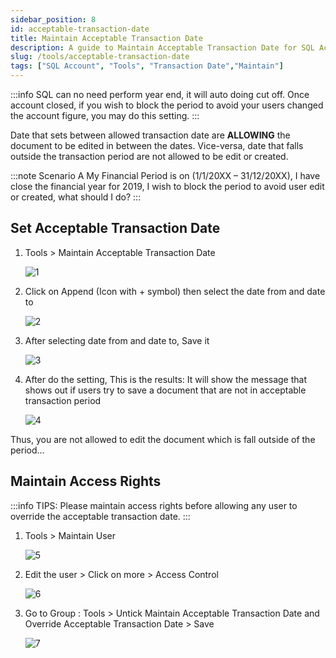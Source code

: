 ```yaml
---
sidebar_position: 8
id: acceptable-transaction-date
title: Maintain Acceptable Transaction Date
description: A guide to Maintain Acceptable Transaction Date for SQL Account
slug: /tools/acceptable-transaction-date
tags: ["SQL Account", "Tools", "Transaction Date","Maintain"]
---
```


:::info
SQL can no need perform year end, it will auto doing cut off. Once account closed, if you wish to
block the period to avoid your users changed the account figure, you may do this setting.
:::

Date that sets between allowed transaction date are **ALLOWING** the document to be edited in
between the dates. Vice-versa, date that falls outside the transaction period are not allowed to be
edit or created.

:::note Scenario A
My Financial Period is on (1/1/20XX – 31/12/20XX), I have close the financial year for 2019, I wish to
block the period to avoid user edit or created, what should I do?
:::

## Set Acceptable Transaction Date

1. Tools > Maintain Acceptable Transaction Date

    ![1](/img/tools/acceptable-transaction-date/1.png)

2. Click on Append (Icon with + symbol) then select the date from and date to

    ![2](/img/tools/acceptable-transaction-date/2.png)

3. After selecting date from and date to, Save it

    ![3](/img/tools/acceptable-transaction-date/3.png)

4. After do the setting, This is the results: It will show the message that shows out if users try to save a document that are not in acceptable transaction period

    ![4](/img/tools/acceptable-transaction-date/4.png)

Thus, you are not allowed to edit the document which is fall outside of the period…

## Maintain Access Rights

:::info
TIPS: Please maintain access rights before allowing any user to override the acceptable transaction date.
:::

1. Tools > Maintain User

    ![5](/img/tools/acceptable-transaction-date/5.png)

2. Edit the user > Click on more > Access Control

    ![6](/img/tools/acceptable-transaction-date/6.png)

3. Go to Group : Tools > Untick Maintain Acceptable Transaction Date and Override Acceptable Transaction Date > Save

    ![7](/img/tools/acceptable-transaction-date/7.png)
